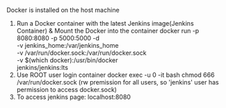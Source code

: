 Docker is installed on the host machine

1. Run a Docker container with the latest Jenkins image(Jenkins Container) & Mount the Docker into the container
    docker run -p 8080:8080 -p 5000:5000 -d \
    -v jenkins_home:/var/jenkins_home \
    -v /var/run/docker.sock:/var/run/docker.sock \
    -v $(which docker):/usr/bin/docker \
    jenkins/jenkins:lts
2. Use ROOT user login container
   docker exec -u 0 -it <ContainerId> bash
   chmod 666 /var/run/docker.sock (rw premission for all users, so 'jenkins' user has permission to access docker.sock)
3. To access jenkins page: localhost:8080 
